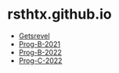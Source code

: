 # rsthtx.github.io

- [Getsrevel](https://getsrevel.github.io/)
- [Prog-B-2021](prog-b-2021/)
- [Prog-B-2022](prog-b-2022/)
- [Prog-C-2022](prog-c-2022/)


<canvas id="qr"></canvas>

<script src="https://cdn.jsdelivr.net/npm/qrious@4.0.2/dist/qrious.min.js" integrity="sha256-25ncr0CpJhgbzkUiR3wu/Fkk9sSykRG2qX+upHfJUos=" crossorigin="anonymous"></script>
<script>
  (function() {
    let qr = new QRious({
      element: document.getElementById('qr'),
      size: 256,
      level: 'H',
      background: '#b5e853',
      value: window.location.href
    });
  })();
</script> 
